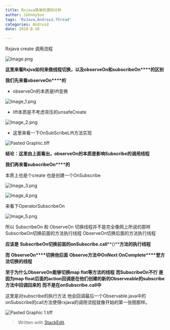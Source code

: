 ```yaml
---
title: Rxjava简单的源码分析
author: JohnnySun
tags: 'RxJava,Android,Thread'
categories: Android
date: 2018-8-16

---
```


<p>Rxjava create 调用流程</p>
<p><img src="blob:https://stackedit.io/1f80cb2f-b3dd-4d38-ac39-a7999624338f" alt="Image.png"></p>
<p><strong>这里来看<strong><strong>Rxjva</strong></strong>如何来做<strong><strong>线程切换，以及</strong></strong>observeOn<strong><strong>和</strong></strong>subscribeOn****的区别</strong></p>
<p><strong>我<strong><strong>们先来看</strong></strong>observeOn****的</strong></p>
<ul>
<li>observeOn的本质是lift变换</li>
</ul>
<p><img src="blob:https://stackedit.io/6ce31bdc-b2e1-4330-aac2-9e4819d6571a" alt="Image_1.png"></p>
<ul>
<li>lift本质是不考虑背压的unsafeCreate</li>
</ul>
<p><img src="blob:https://stackedit.io/721fa430-056e-48ef-b705-8a600d1c1fc8" alt="Image_2.png"></p>
<ul>
<li>这里来看一下OnSubScribeLift方法实现</li>
</ul>
<p><img src="blob:https://stackedit.io/d11d2f27-eeea-4762-8cb5-801ceb7376a6" alt="Pasted Graphic.tiff"></p>
<p><strong>结论：这里由上面看出，<strong><strong>observeOn</strong></strong>的本<strong><strong>质是影响</strong></strong>Subscribe<strong><strong>的</strong></strong>调用线程</strong></p>
<p><strong>我<strong><strong>们再来看</strong></strong>subscribeOn****的</strong></p>
<p>本质上也是个create 也是创建一个OnSubscribe</p>
<p><img src="blob:https://stackedit.io/b97a5490-2f3d-47f4-8bbb-0d51a8328354" alt="Image_3.png"></p>
<p><img src="blob:https://stackedit.io/26a95143-53cc-4cab-b24e-b41b0372195a" alt="Image_4.png"></p>
<p>来看下OperatorSubscribeOn</p>
<p><img src="blob:https://stackedit.io/d14e16d1-957c-43ce-a405-e3da6ee95c3c" alt="Image_5.png"></p>
<p>所以 SubscribeOn 和 ObserveOn 切换线程并不是完全像网上所说的那样 SubscribeOn切换前面的方法执行线程 ObserveOn切换后面的方法执行线程</p>
<p><strong>应该是</strong> <strong>SubscribeOn<strong><strong>切换前面的</strong></strong>onSubscribe.call</strong>**()**<strong>方法的执行线程</strong></p>
<p><strong>而</strong> <strong>ObserveOn****切换他后面</strong> <strong>Observe<strong><strong>方法中</strong></strong>OnNext OnComplete****登方法切换的线程</strong></p>
<p><strong>至于为什么<strong><strong>ObserveOn</strong></strong>能够切换<strong><strong>map flat</strong></strong>等方法的线程</strong>  <strong>而<strong><strong>SubscribeOn</strong></strong>不行</strong>  <strong>是因为<strong><strong>map float</strong></strong>后面的<strong><strong>action</strong></strong>回调是在他们创建的新的<strong><strong>Observeable</strong></strong>的<strong><strong>subscribe</strong></strong>方法中回调回来的</strong>  <strong>而不是在<strong><strong>onSubscribe.call</strong></strong>中</strong></p>
<p>这里是对subscribe的执行方法 他会回调最后一个Observable.java中的onSubscribe的call方法使得rxjava的调用流程就像开始的第一张图那样。</p>
<p><img src="blob:https://stackedit.io/615d25b0-ac3e-459d-b257-cef8be94c646" alt="Pasted Graphic 1.tiff"></p>
<blockquote>
<p>Written with <a href="https://stackedit.io/">StackEdit</a>.</p>
</blockquote>

